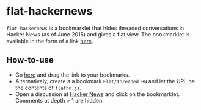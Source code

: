 flat-hackernews
===============

``flat-hackernews`` is a bookmarklet that hides threaded conversations in Hacker News (as of June 2015) and gives a flat view. The bookmarklet is available in the form of a link [here](http://sagargv.blogspot.in/2014/06/flat-hacker-news.html).

How-to-use
----------

- Go [here](http://sagargv.blogspot.in/2014/06/flat-hacker-news.html) and drag the link to your bookmarks.
- Alternatively, create a a bookmark ``Flat/Threaded HN`` and let the URL be the contents of ``flathn.js``.
- Open a discussion at [Hacker News](http://news.ycombinator.com/) and click on the bookmarklet. Comments at depth > 1 are hidden.

